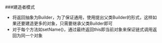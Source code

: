 ###建造者模式
* 将返回抽象为Builder，为了保证通用，使用提出父类Builder的形式，这样如果还要建造更多的对象，只需要继承父类Builder即可
* 对于每个方法如setName()，通过最终返回this即当前对象来保证链式调用返回为同一个对象